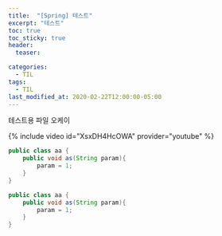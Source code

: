 ```yaml
---
title:  "[Spring] 테스트"
excerpt: "테스트"
toc: true
toc_sticky: true
header:
  teaser:

categories:
  - TIL
tags:
  - TIL
last_modified_at: 2020-02-22T12:00:00-05:00
---
```


테스트용 파일 
오케이

{% include video id="XsxDH4HcOWA" provider="youtube" %}

```java
public class aa {
    public void as(String param){
        param = 1;
    }
}
```

~~~java
public class aa {
    public void as(String param){
        param = 1;
    }
}
~~~
